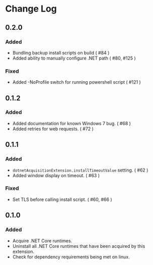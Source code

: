 # Change Log

## 0.2.0

### Added

- Bundling backup install scripts on build ( #84 )
- Added ability to manually configure .NET path ( #80, #125 )

### Fixed

- Added -NoProfile switch for running powershell script ( #121 )

## 0.1.2

### Added

- Added documentation for known Windows 7 bug. ( #68 )
- Added retries for web requests. ( #72 )

## 0.1.1

### Added

- `dotnetAcquisitionExtension.installTimeoutValue` setting. ( #62 )
- Added window display on timeout. ( #63 )

### Fixed

- Set TLS before calling install script. ( #60, #66 )

## 0.1.0

### Added

- Acquire .NET Core runtimes.
- Uninstall all .NET Core runtimes that have been acquired by this extension.
- Check for dependency requirements being met on linux.